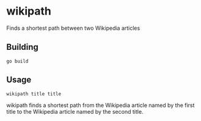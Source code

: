 wikipath
========

Finds a shortest path between two Wikipedia articles

Building
--------

    go build

Usage
-----

    wikipath title title

wikipath finds a shortest path from the Wikipedia article named by the
first title to the Wikipedia article named by the second title.
